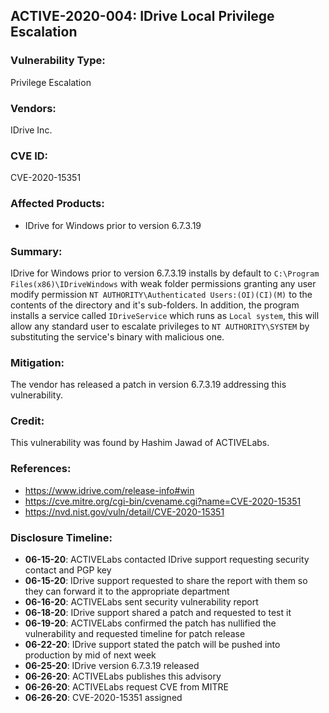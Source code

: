 ## ACTIVE-2020-004: IDrive Local Privilege Escalation 

### Vulnerability Type:
Privilege Escalation

### Vendors:
IDrive Inc.

### CVE ID:
CVE-2020-15351

### Affected Products:
- IDrive for Windows prior to version 6.7.3.19

### Summary:
IDrive for Windows prior to version 6.7.3.19 installs by default to `C:\Program Files(x86)\IDriveWindows` with weak folder permissions granting any user modify permission `NT AUTHORITY\Authenticated Users:(OI)(CI)(M)` to the contents of the directory and it's sub-folders. In addition, the program installs a service called `IDriveService` which runs as `Local system`, this will allow any standard user to escalate privileges to `NT AUTHORITY\SYSTEM` by substituting the service's binary with malicious one.

### Mitigation:
The vendor has released a patch in version 6.7.3.19 addressing this vulnerability.

### Credit:
This vulnerability was found by Hashim Jawad of ACTIVELabs.

### References:
- https://www.idrive.com/release-info#win
- https://cve.mitre.org/cgi-bin/cvename.cgi?name=CVE-2020-15351
- https://nvd.nist.gov/vuln/detail/CVE-2020-15351

### Disclosure Timeline:
- **06-15-20**: ACTIVELabs contacted IDrive support requesting security contact and PGP key
- **06-15-20**: IDrive support requested to share the report with them so they can forward it to the appropriate department
- **06-16-20**: ACTIVELabs sent security vulnerability report
- **06-18-20**: IDrive support shared a patch and requested to test it
- **06-19-20**: ACTIVELabs confirmed the patch has nullified the vulnerability and requested timeline for patch release
- **06-22-20**: IDrive support stated the patch will be pushed into production by mid of next week
- **06-25-20**: IDrive version 6.7.3.19 released
- **06-26-20**: ACTIVELabs publishes this advisory
- **06-26-20**: ACTIVELabs request CVE from MITRE
- **06-26-20**: CVE-2020-15351 assigned
